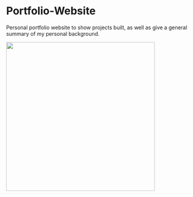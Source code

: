 # Portfolio-Website

Personal portfolio website to show projects built, as well as give a general summary of my personal background.

<img src="images/profpicj.png"  height="400" />
